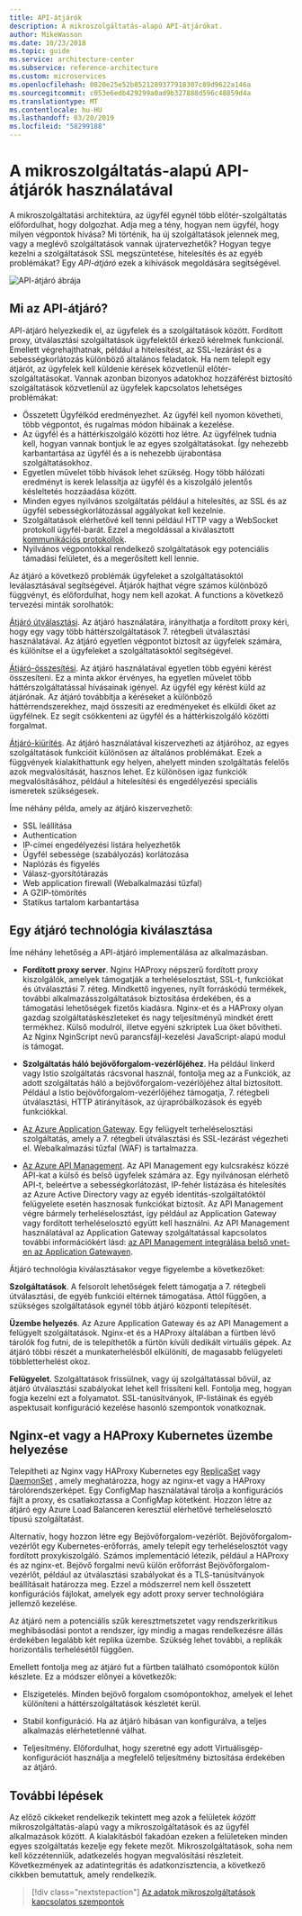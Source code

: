 ```yaml
---
title: API-átjárók
description: A mikroszolgáltatás-alapú API-átjárókat.
author: MikeWasson
ms.date: 10/23/2018
ms.topic: guide
ms.service: architecture-center
ms.subservice: reference-architecture
ms.custom: microservices
ms.openlocfilehash: 0820e25e52b8521289377918307c89d9622a146a
ms.sourcegitcommit: c053e6edb429299a0ad9b327888d596c48859d4a
ms.translationtype: MT
ms.contentlocale: hu-HU
ms.lasthandoff: 03/20/2019
ms.locfileid: "58299188"
---
```

# <a name="using-api-gateways-in-microservices"></a>A mikroszolgáltatás-alapú API-átjárók használatával

A mikroszolgáltatási architektúra, az ügyfél egynél több előtér-szolgáltatás előfordulhat, hogy dolgozhat. Adja meg a tény, hogyan nem ügyfél, hogy milyen végpontok hívása? Mi történik, ha új szolgáltatások jelennek meg, vagy a meglévő szolgáltatások vannak újratervezhetők? Hogyan tegye kezelni a szolgáltatások SSL megszüntetése, hitelesítés és az egyéb problémákat? Egy *API-átjáró* ezek a kihívások megoldására segítségével.

![API-átjáró ábrája](../images/gateway.png)

<!-- markdownlint-disable MD026 -->

## <a name="what-is-an-api-gateway"></a>Mi az API-átjáró?

<!-- markdownlint-enable MD026 -->

API-átjáró helyezkedik el, az ügyfelek és a szolgáltatások között. Fordított proxy, útválasztási szolgáltatások ügyfelektől érkező kérelmek funkcionál. Emellett végrehajthatnak, például a hitelesítést, az SSL-lezárást és a sebességkorlátozás különböző általános feladatok. Ha nem telepít egy átjárót, az ügyfelek kell küldenie kérések közvetlenül előtér-szolgáltatásokat. Vannak azonban bizonyos adatokhoz hozzáférést biztosító szolgáltatások közvetlenül az ügyfelek kapcsolatos lehetséges problémákat:

- Összetett Ügyfélkód eredményezhet. Az ügyfél kell nyomon követheti, több végpontot, és rugalmas módon hibáinak a kezelése.
- Az ügyfél és a háttérkiszolgáló közötti hoz létre. Az ügyfélnek tudnia kell, hogyan vannak bontjuk le az egyes szolgáltatásokat. Így nehezebb karbantartása az ügyfél és a is nehezebb újrabontása szolgáltatásokhoz.
- Egyetlen művelet több hívások lehet szükség. Hogy több hálózati eredményt is kerek lelassítja az ügyfél és a kiszolgáló jelentős késleltetés hozzáadása között.
- Minden egyes nyilvános szolgáltatás például a hitelesítés, az SSL és az ügyfél sebességkorlátozással aggályokat kell kezelnie.
- Szolgáltatások elérhetővé kell tenni például HTTP vagy a WebSocket protokoll ügyfél-barát. Ezzel a megoldással a kiválasztott [kommunikációs protokollok](./interservice-communication.md).
- Nyilvános végpontokkal rendelkező szolgáltatások egy potenciális támadási felületet, és a megerősített kell lennie.

Az átjáró a következő problémák ügyfeleket a szolgáltatásoktól leválasztásával segítségével. Átjárók hajthat végre számos különböző függvényt, és előfordulhat, hogy nem kell azokat. A functions a következő tervezési minták sorolhatók:

[Átjáró útválasztási](../../patterns/gateway-routing.md). Az átjáró használatára, irányíthatja a fordított proxy kéri, hogy egy vagy több háttérszolgáltatások 7. rétegbeli útválasztási használatával. Az átjáró egyetlen végpontot biztosít az ügyfelek számára, és különítse el a ügyfeleket a szolgáltatásoktól segítségével.

[Átjáró-összesítési](../../patterns/gateway-aggregation.md). Az átjáró használatával egyetlen több egyéni kérést összesíteni. Ez a minta akkor érvényes, ha egyetlen művelet több háttérszolgáltatással hívásainak igényel. Az ügyfél egy kérést küld az átjárónak. Az átjáró továbbítja a kéréseket a különböző háttérrendszerekhez, majd összesíti az eredményeket és elküldi őket az ügyfélnek. Ez segít csökkenteni az ügyfél és a háttérkiszolgáló közötti forgalmat.

[Átjáró-kiürítés](../../patterns/gateway-offloading.md). Az átjáró használatával kiszervezheti az átjáróhoz, az egyes szolgáltatások funkcióit különösen az általános problémákat. Ezek a függvények kialakíthattunk egy helyen, ahelyett minden szolgáltatás felelős azok megvalósítását, hasznos lehet. Ez különösen igaz funkciók megvalósításához, például a hitelesítési és engedélyezési speciális ismeretek szükségesek.

Íme néhány példa, amely az átjáró kiszervezhető:

- SSL leállítása
- Authentication
- IP-címei engedélyezési listára helyezhetők
- Ügyfél sebessége (szabályozás) korlátozása
- Naplózás és figyelés
- Válasz-gyorsítótárazás
- Web application firewall (Webalkalmazási tűzfal)
- A GZIP-tömörítés
- Statikus tartalom karbantartása

## <a name="choosing-a-gateway-technology"></a>Egy átjáró technológia kiválasztása

Íme néhány lehetőség a API-átjáró implementálása az alkalmazásban.

- **Fordított proxy server**. Nginx HAProxy népszerű fordított proxy kiszolgálók, amelyek támogatják a terheléselosztást, SSL-t, funkciókat és útválasztási 7. réteg. Mindkettő ingyenes, nyílt forráskódú termékek, további alkalmazásszolgáltatások biztosítása érdekében, és a támogatási lehetőségek fizetős kiadásra. Nginx-et és a HAProxy olyan gazdag szolgáltatáskészleteket és nagy teljesítményű mindkét érett termékhez. Külső modulról, illetve egyéni szkriptek Lua őket bővítheti. Az Nginx NginScript nevű parancsfájl-kezelési JavaScript-alapú modul is támogat.

- **Szolgáltatás háló bejövőforgalom-vezérlőjéhez**. Ha például linkerd vagy Istio szolgáltatás rácsvonal használ, fontolja meg az a Funkciók, az adott szolgáltatás háló a bejövőforgalom-vezérlőjéhez által biztosított. Például a Istio bejövőforgalom-vezérlőjéhez támogatja, 7. rétegbeli útválasztási, HTTP átirányítások, az újrapróbálkozások és egyéb funkciókkal.

- [Az Azure Application Gateway](/azure/application-gateway/). Egy felügyelt terheléselosztási szolgáltatás, amely a 7. rétegbeli útválasztási és SSL-lezárást végezheti el. Webalkalmazási tűzfal (WAF) is tartalmazza.

- [Az Azure API Management](/azure/api-management/). Az API Management egy kulcsrakész közzé API-kat a külső és belső ügyfelek számára az. Egy nyilvánosan elérhető API-t, beleértve a sebességkorlátozást, IP-fehér listázása és hitelesítés az Azure Active Directory vagy az egyéb identitás-szolgáltatóktól felügyelete esetén hasznosak funkciókat biztosít. Az API Management végre bármely terheléselosztást, így például az Application Gateway vagy fordított terheléselosztó együtt kell használni. Az API Management használatával az Application Gateway szolgáltatással kapcsolatos további információkért lásd: [az API Management integrálása belső vnet-en az Application Gatewayen](/azure/api-management/api-management-howto-integrate-internal-vnet-appgateway).

Átjáró technológia kiválasztásakor vegye figyelembe a következőket:

**Szolgáltatások**. A felsorolt lehetőségek felett támogatja a 7. rétegbeli útválasztási, de egyéb funkciói eltérnek támogatása. Attól függően, a szükséges szolgáltatások egynél több átjáró központi telepítését.

**Üzembe helyezés**. Az Azure Application Gateway és az API Management a felügyelt szolgáltatások. Nginx-et és a HAProxy általában a fürtben lévő tárolók fog futni, de is telepíthetők a fürtön kívüli dedikált virtuális gépek. Az átjáró többi részét a munkaterhelésből elkülöníti, de magasabb felügyeleti többletterhelést okoz.

**Felügyelet**. Szolgáltatások frissülnek, vagy új szolgáltatással bővül, az átjáró útválasztási szabályokat lehet kell frissíteni kell. Fontolja meg, hogyan fogja kezelni ezt a folyamatot. SSL-tanúsítványok, IP-listáinak és egyéb aspektusait konfiguráció kezelése hasonló szempontok vonatkoznak.

## <a name="deploying-nginx-or-haproxy-to-kubernetes"></a>Nginx-et vagy a HAProxy Kubernetes üzembe helyezése

Telepítheti az Nginx vagy HAProxy Kubernetes egy [ReplicaSet](https://kubernetes.io/docs/concepts/workloads/controllers/replicaset/) vagy [DaemonSet](https://kubernetes.io/docs/concepts/workloads/controllers/daemonset/) , amely meghatározza, hogy az nginx-et vagy a HAProxy tárolórendszerképet. Egy ConfigMap használatával tárolja a konfigurációs fájlt a proxy, és csatlakoztassa a ConfigMap kötetként. Hozzon létre az átjáró egy Azure Load Balanceren keresztül elérhetővé terheléselosztó típusú szolgáltatást.

Alternatív, hogy hozzon létre egy Bejövőforgalom-vezérlőt. Bejövőforgalom-vezérlőt egy Kubernetes-erőforrás, amely telepít egy terheléselosztót vagy fordított proxykiszolgáló. Számos implementáció létezik, például a HAProxy és az nginx-et. Bejövő forgalmi nevű külön erőforrást Bejövőforgalom-vezérlőt, például az útválasztási szabályokat és a TLS-tanúsítványok beállításait határozza meg. Ezzel a módszerrel nem kell összetett konfigurációs fájlokat, amelyek egy adott proxy server technológiára jellemző kezelése.

Az átjáró nem a potenciális szűk keresztmetszetet vagy rendszerkritikus meghibásodási pontot a rendszer, így mindig a magas rendelkezésre állás érdekében legalább két replika üzembe. Szükség lehet további, a replikák horizontális terhelésétől függően.

Emellett fontolja meg az átjáró fut a fürtben található csomópontok külön készlete. Ez a módszer előnyei a következők:

- Elszigetelés. Minden bejövő forgalom csomópontokhoz, amelyek el lehet különíteni a háttérszolgáltatások készletét kerül.

- Stabil konfiguráció. Ha az átjáró hibásan van konfigurálva, a teljes alkalmazás elérhetetlenné válhat.

- Teljesítmény. Előfordulhat, hogy szeretné egy adott Virtuálisgép-konfigurációt használja a megfelelő teljesítmény biztosítása érdekében az átjáró.

## <a name="next-steps"></a>További lépések

Az előző cikkeket rendelkezik tekintett meg azok a felületek *között* mikroszolgáltatás-alapú vagy a mikroszolgáltatások és az ügyfél alkalmazások között. A kialakításból fakadóan ezeken a felületeken minden egyes szolgáltatás kezelje egy fekete mezőt. Mikroszolgáltatások, soha nem kell közzétenniük, adatkezelés hogyan megvalósítási részleteit. Következmények az adatintegritás és adatkonzisztencia, a következő cikkben bemutattuk, amely rendelkezik.

> [!div class="nextstepaction"]
> [Az adatok mikroszolgáltatások kapcsolatos szempontok](./data-considerations.md)
